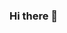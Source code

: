 ### Hi there 👋

<!--
**guogenglin/guogenglin** is a ✨ _special_ ✨ repository because its `README.md` (this file) appears on your GitHub profile.

🔭Hi, I am Genglin Guo, PhD student in Nanjing Agricultural University, China. My major is veterinary microbiology. 🌱I'm a beginner of bioinformatics, Nov 2022, I started to study python from zero. I hope I can contribute to fix microbiology problems using bioinformatics methods. 

💬I hope that the scripts I uploaded to my repository could help those people who focus in that area. 🤔And I have to admit that these scripts are very rough and may have many problems and have big potential to update, so, if anyone could give me some advice, I will be very grateful.

👯If you are trying to do some bacteria associated analyse jobs using bioinformatics, I'd be happy to try writing some scripts to help, freely. ⚡However, I am not sure that I can solve your problem, as my skills in bioinformatics are limited.
😄

📫2019207025@njau.edu.cn
